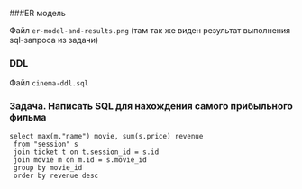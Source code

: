 ###ER модель

Файл `er-model-and-results.png` (там так же виден результат выполнения sql-запроса из задачи)

### DDL

Файл `cinema-ddl.sql`

### Задача. Написать SQL для нахождения самого прибыльного фильма

```
select max(m."name") movie, sum(s.price) revenue
 from "session" s
 join ticket t on t.session_id = s.id 
 join movie m on m.id = s.movie_id 
 group by movie_id
 order by revenue desc
```